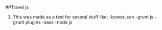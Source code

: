 ##Travel js

1. This was made as a test for several stuff like:
-bower.json
-grunt js
-grunt plugins
-sass
-node js

